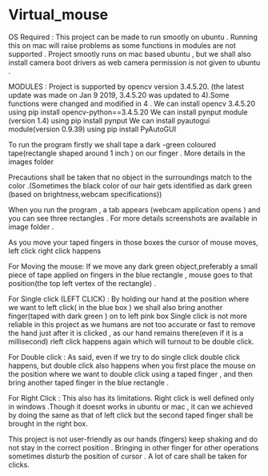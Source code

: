 # Virtual_mouse

OS Required : This project can be made to run smootly on ubuntu . Running this on mac will raise problems as some functions in modules are not supported . Project smootly runs on mac based ubuntu , but we shall also install camera boot drivers as web camera permission is not given to ubuntu .

MODULES : Project is supported by opencv version 3.4.5.20. (the latest update was made on Jan 9 2019, 3.4.5.20 was updated to 4).Some functions were changed and modified in 4 . We can install opencv 3.4.5.20 using pip install opencv-python==3.4.5.20 We can install pynput module (version 1.4) using pip install pynput We can install pyautogui module(version 0.9.39) using pip install PyAutoGUI

To run the program firstly we shall tape a dark -green coloured tape(rectangle shaped around 1 inch ) on our finger . More details in the images folder

Precautions shall be taken that no object in the surroundings match to the color .(Sometimes the black color of our hair gets identified as dark green (based on brightness,webcam specifications))

When you run the program , a tab appears (webcam application opens ) and you can see three rectangles . For more details screenshots are available in image folder .

As you move your taped fingers in those boxes the cursor of mouse moves, left click right click happens

For Moving the mouse: If we move any dark green object,preferably a small piece of tape applied on fingers in the blue rectangle , mouse goes to that position(the top left vertex of the rectangle) .

For Single click (LEFT CLICK) : By holding our hand at the position where we want to left click( in the blue box ) we shall also bring another finger(taped with dark green ) on to left pink box
Single click is not more reliable in this project as we humans are not too accurate or fast to remove the hand just after it is clicked , as our hand remains there(even if it is a millisecond) rleft click happens again which will turnout to be double click.

For Double click : As said, even if we try to do single click double click happens, but double click also happens when you first place the mouse on the position where we want to double click using a taped finger , and then bring another taped finger in the blue rectangle .

For Right Click : This also has its limitations. Right click is well defined only in windows .Though it doesnt works in ubuntu or mac , it can we achieved by doing the same as that of left click but the second taped finger shall be brought in the right box.

This project is not user-friendly as our hands (fingers) keep shaking and do not stay in the correct position . Bringing in other finger for other operations sometimes disturb the position of cursor . A lot of care shall be taken for clicks.
